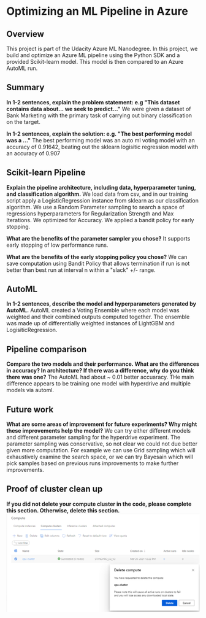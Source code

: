 # Optimizing an ML Pipeline in Azure

## Overview
This project is part of the Udacity Azure ML Nanodegree.
In this project, we build and optimize an Azure ML pipeline using the Python SDK and a provided Scikit-learn model.
This model is then compared to an Azure AutoML run.

## Summary
**In 1-2 sentences, explain the problem statement: e.g "This dataset contains data about... we seek to predict..."**
We were given a dataset of Bank Marketing with the primary task of carrying out binary classification on the target.


**In 1-2 sentences, explain the solution: e.g. "The best performing model was a ..."**
The best performing model was an auto ml voting model with an accuracy of 0.91642, beating out the sklearn logisitic regression model with an accuracy of 0.907


## Scikit-learn Pipeline
**Explain the pipeline architecture, including data, hyperparameter tuning, and classification algorithm.**
We load data from csv, and in our training script apply a LogisticRegression instance from sklearn as our classification algorithm.  We use a Random Parameter sampling to search a space of regressions hyperparameters for Regularization Strength and Max Iterations. We optimized for Accuracy. We applied a bandit policy for early stopping.

**What are the benefits of the parameter sampler you chose?**
It supports early stopping of low performance runs. 


**What are the benefits of the early stopping policy you chose?**
We can save computation using Bandit Policy that allows termination if run is not better than best run at interval n within a "slack" +/- range.

## AutoML
**In 1-2 sentences, describe the model and hyperparameters generated by AutoML.**
AutoML created a Voting Ensemble where each model was weighted and their combined outputs computed together. The ensemble was made up of differentially weighted instances of LightGBM and LogisiticRegression.

## Pipeline comparison
**Compare the two models and their performance. What are the differences in accuracy? In architecture? If there was a difference, why do you think there was one?**
The AutoML had about ~ 0.01 better accuaracy. THe main difference appears to be training one model with hyperdrive and multiple models via automl.

## Future work
**What are some areas of improvement for future experiments? Why might these improvements help the model?**
We can try either different models and different parameter sampling for the hyperdrive experiment.  The parameter sampling was conservative, so not clear we could not due better given more computation.  For example we can use Grid sampling which will exhaustively examine the search space, or we can try Bayesain which will pick samples based on previous runs improvements to make further improvements.

## Proof of cluster clean up
**If you did not delete your compute cluster in the code, please complete this section. Otherwise, delete this section.**
![](https://github.com/DAWHEEL/Optimizing_ML_Pipeline/blob/main/Delete.PNG)